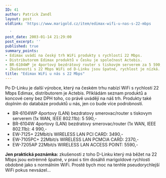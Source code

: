 ```yaml
---
ID: 41
author: Patrick Zandl
layout: post
oldlink: 'https://www.marigold.cz/item/edimax-wifi-u-nas-s-22-mbps

  '
post_date: 2003-01-14 21:29:00
post_excerpt: ''
published: true
summary_points:
- Edimax uvádí na český trh WiFi produkty s rychlostí 22 Mbps.
- Distributorem Edimax produktů v Česku je společnost Actebis.
- BR-6104WP je 4portový bezdrátový router s tiskovým serverem za 5 590,- Kč.
- Zkušenosti s 22 Mbps WiFi od D-Linku jsou špatné, rychlost je nízká.
title: "Edimax WiFi u nás s 22 Mbps"
---
```


<p>
Po D-Linku je další výrobce, který na českém trhu nabízí WiFi s rychlostí 22 Mbps Edimax, distributorem je Actebis. Přikládám seznam produktů a koncové ceny bez DPH&#160;toho, co právě uvádějí na náš trh. Produkty také doplním do databáze produktů u nás, jen co bude více podrobností.</p>

<UL>
<LI>BR-6104WP 4portovy (LAN) bezdratovy smerovac/router s tiskovym serverem (1x WAN, IEEE 802.11b): 5 590,- </LI>
<LI>BR-6104W 4portovy (LAN) bezdratovy smerovac/router (1x WAN, IEEE 802.11b): 4 990,- </LI>
<LI>EW-7125+ 22Mbit/s WIRELESS LAN PCI CARD: 3490,- </LI>
<LI>EW-7105PC+ 22Mbit/s WIRELESS LAN PCMCIA CARD: 2370,- </LI>
<LI>EW-7205AP 22Mbit/s WIRELESS LAN ACCESS POINT: 5590,- </LI></UL>
<p>
<STRONG>Jen praktická poznámka:</STRONG> zkušenosti z toho D-Linku který má běžet na 22 Mbps jsou extrémně špatné, v praxi s tím dosáhli marigoldové rychlosti obdobné jako s normálním WiFi. Prostě bych moc na tenhle pseudorychlejší WiFi pokus nevsázel...</p>